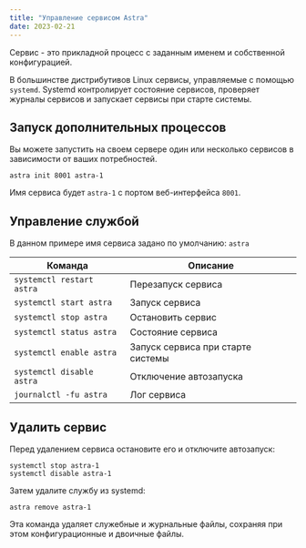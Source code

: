 ```yaml
---
title: "Управление сервисом Astra"
date: 2023-02-21
---
```


Сервис - это прикладной процесс с заданным именем и собственной конфигурацией.

В большинстве дистрибутивов Linux сервисы, управляемые с помощью `systemd`. Systemd контролирует состояние сервисов, проверяет журналы сервисов и запускает сервисы при старте системы.

## Запуск дополнительных процессов[](https://help.cesbo.com/astra/getting-started/first-steps/manage-service#launch-additional-services)

Вы можете запустить на своем сервере один или несколько сервисов в зависимости от ваших потребностей.

```
astra init 8001 astra-1
```

Имя сервиса будет `astra-1` с портом веб-интерфейса `8001`.

## Управление службой[](https://help.cesbo.com/astra/getting-started/first-steps/manage-service#service-management)

В данном примере имя сервиса задано по умолчанию: `astra`

| Команда | Описание |
| --- | --- |
| `systemctl restart astra` | Перезапуск сервиса |
| `systemctl start astra` | Запуск сервиса |
| `systemctl stop astra` | Остановить сервис |
| `systemctl status astra` | Состояние сервиса |
| `systemctl enable astra` | Запуск сервиса при старте системы |
| `systemctl disable astra` | Отключение автозапуска |
| `journalctl -fu astra` | Лог сервиса |

## Удалить сервис[](https://help.cesbo.com/astra/getting-started/first-steps/manage-service#remove-service)

Перед удалением сервиса остановите его и отключите автозапуск:

```
systemctl stop astra-1
systemctl disable astra-1
```

Затем удалите службу из systemd:

```
astra remove astra-1
```

Эта команда удаляет служебные и журнальные файлы, сохраняя при этом конфигурационные и двоичные файлы.
